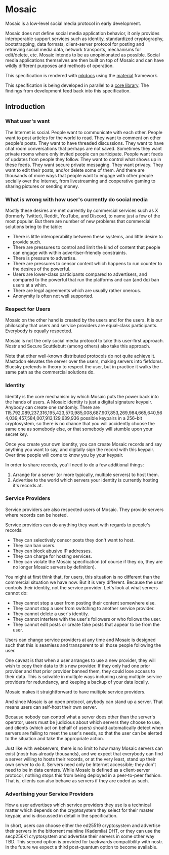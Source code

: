 # Mosaic

Mosaic is a low-level social media protocol in early development.

Mosaic does not define social media application behavior, it only provides interoperable
support services such as identity, standardized cryptography, bootstrapping, data
formats, client-server protocol for posting and retrieving social media data,
network transports, mechanisms for edit/delete, etc. Mosaic intends to be as unopinionated
as possible. Social media applications themselves are then built on top of Mosaic and
can have wildly different purposes and methods of operation.

This specification is rendered with [mkdocs](https://www.mkdocs.org) using the
[material](https://squidfunk.github.io/mkdocs-material/) framework.

This specification is being developed in parallel to a
[core library](https://github.com/MikeDilger/mosaic-core). The
findings from development feed back into this specification.

## Introduction

### What user's want

The Internet is social. People want to communicate with each other. People want to post
articles for the world to read. They want to comment on other people's posts. They want
to have threaded discussions. They want to have chat room conversations that perhaps
are not saved. Sometimes they want private rooms where only invited people can participate.
People want feeds of updates from people they follow. They want to control what shows up
in these feeds. They want secure private messaging. They want privacy. They want to edit
their posts, and/or delete some of them. And there are thousands of more ways that people
want to engage with other people socially over the Internet, from livestreaming and
cooperative gaming to sharing pictures or sending money.

### What is wrong with how user's currently do social media

Mostly these desires are met currently by commercial services such as X (formerly Twitter),
Reddit, YouTube, and Discord, to name just a few of the most popular. But there are number of
new problems that commercial solutions bring to the table:

* There is little interoperability between these systems, and little desire to provide such.
* There are pressures to control and limit the kind of content that people can engage with
  within advertiser-friendly constraints.
* There is pressure to advertise.
* There are pressures to censor content which happens to run counter to the desires of the
  powerful.
* Users are lower-class participants compared to advertisers, and compared to the powerful that
  run the platforms and can (and do) ban users at a whim.
* There are legal agreements which are usually rather onerous.
* Anonymity is often not well supported.

### Respect for Users

Mosaic on the other hand is created by the users and for the users. It is our philosophy
that users and service providers are equal-class participants. Everybody is equally respected.

Mosaic is not the only social media protocol to take this user-first approach. Nostr and
Secure Scuttlebutt (among others) also take this approach.

Note that other well-known distributed protocols do not quite achieve it. Mastodon elevates the
server over the users, making servers into fiefdoms. Bluesky pretends in theory to respect the
user, but in practice it walks the same path as the commercial solutions do.

### Identity

Identity is the core mechanism by which Mosaic puts the power back into the hands of users.
A Mosaic identity is just a digital signature keypair. Anybody can create one randomly.
There are
115,792,089,237,316,195,423,570,985,008,687,907,853,269,984,665,640,564,039,457,584,007,913,129,639,936
possible keypairs in a 256-bit cryptosystem, so there is no chance that you will accidently
choose the same one as somebody else, or that somebody will stumble upon your secret key.

Once you create your own identity, you can create Mosaic records and say anything you want to
say, and digitally sign the record with this keypair. Over time people will come to know you by
your keypair.

In order to share records, you'll need to do a few additional things:

1. Arrange for a server (or more typically, multiple servers) to host them.
2. Advertise to the world which servers your identity is currently hosting it's records at.

### Service Providers

Service providers are also respected users of Mosaic. They provide servers where records
can be hosted.

Service providers can do anything they want with regards to people's records:

* They can selectively censor posts they don't want to host.
* They can ban users.
* They can block abusive IP addresses.
* They can charge for hosting services.
* They can violate the Mosaic specification (of course if they do, they are no longer Mosaic
  servers by definition).

You might at first think that, for users, this situation is no different than the commercial
situation we have now. But it is very different. Because the user controls their identity,
not the service provider. Let's look at what servers cannot do:

* They cannot stop a user from posting their content somewhere else.
* They cannot stop a user from switching to another service provider.
* They cannot delete a user's identity.
* They cannot interfere with the user's followers or who follows the user.
* They cannot edit posts or create fake posts that appear to be from the user.

Users can change service providers at any time and Mosaic is designed such that this is
seamless and transparent to all those people following the user.

One caveat is that when a user arranges to use a new provider, they will wish to copy their
data to this new provider. If they only had one prior provider and that prior provider
banned them, they could lose access to their data. This is solvable in multiple ways including
using multiple service providers for redundancy, and keeping a backup of your data locally.

Mosaic makes it straightforward to have multiple service providers.

And since Mosaic is an open protocol, anybody can stand up a server. That means users can
self-host their own server.

Because nobody can control what a server does other than the server's operator, users must be
judicious about which servers they choose to use, and clients (which act on behalf of users)
should automatically detect when servers are failing to meet the user's needs, so that the
user can be alerted to the situation and take the appropriate action.

Just like with webservers, there is no limit to how many Mosaic servers can exist (nostr has
already thousands), and we expect that everybody can find a server willing to hosts their
records, or at the very least, stand up their own server to do it. Servers need only be
Internet accessible; they don't need to be in data centers. While Mosaic is defined as a
client-server protocol, nothing stops this from being deployed in a peer-to-peer fashion.
That is, clients can also behave as servers if they are coded as such.

### Advertising your Service Providers

How a user advertises which service providers they use is a technical matter which depends
on the cryptosystem they select for their master keypair, and is discussed in detail in the
specification.

In short, users can choose either the ed25519 cryptosystem and advertise their servers
in the bittorrent mainline (Kademlia) DHT, or they can use the secp256k1 cryptosystem
and advertise their servers in some other way TBD. This second option is provided for
backwards compatibility with nostr. In the future we expect a third post-quantum option
to become available.
